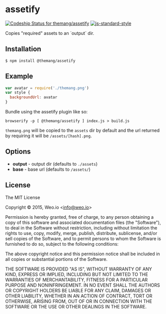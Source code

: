 
# assetify

[ ![Codeship Status for themang/assetify](https://img.shields.io/codeship/dd1bd530-1568-0133-795a-662e297fd73a/master.svg)](https://codeship.com/projects/93186) [![js-standard-style](https://img.shields.io/badge/code%20style-standard-brightgreen.svg?style=flat)](https://github.com/feross/standard)

Copies &quot;required&quot; assets to an &#x60;output&#x60; dir.

## Installation

    $ npm install @themang/assetify


## Example

```js
var avatar = require('./themang.png')
var style {
  backgroundUrl: avatar
}
```

Bundle using the assetify plugin like so:

```
browserify -p [ @themang/assetify ] index.js > build.js
```

`themang.png` will be copied to the `assets` dir by default and the url returned by requiring it will be `/assets/[hash].png`.

## Options

* **output** - output dir (defaults to `./assets`)
* **base** - base url (defaults to `/assets/`)

## License

The MIT License

Copyright &copy; 2015, Weo.io &lt;info@weo.io&gt;

Permission is hereby granted, free of charge, to any person obtaining a copy of this software and associated documentation files (the "Software"), to deal in the Software without restriction, including without limitation the rights to use, copy, modify, merge, publish, distribute, sublicense, and/or sell copies of the Software, and to permit persons to whom the Software is furnished to do so, subject to the following conditions:

The above copyright notice and this permission notice shall be included in all copies or substantial portions of the Software.

THE SOFTWARE IS PROVIDED "AS IS", WITHOUT WARRANTY OF ANY KIND, EXPRESS OR IMPLIED, INCLUDING BUT NOT LIMITED TO THE WARRANTIES OF MERCHANTABILITY, FITNESS FOR A PARTICULAR PURPOSE AND NONINFRINGEMENT. IN NO EVENT SHALL THE AUTHORS OR COPYRIGHT HOLDERS BE LIABLE FOR ANY CLAIM, DAMAGES OR OTHER LIABILITY, WHETHER IN AN ACTION OF CONTRACT, TORT OR OTHERWISE, ARISING FROM, OUT OF OR IN CONNECTION WITH THE SOFTWARE OR THE USE OR OTHER DEALINGS IN THE SOFTWARE.
